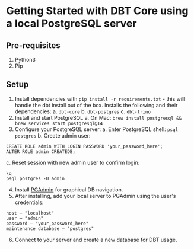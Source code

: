 # Getting Started with DBT Core using a local PostgreSQL server

## Pre-requisites

1. Python3
2. Pip

## Setup

1. Install dependencies with `pip install -r requirements.txt` - this will handle the dbt install out of the box. Installs the following and their dependencies:
  a. `dbt-core`
  b. `dbt-postgres`
  c. `dbt-trino`
2. Install and start PostgreSQL
  a. On Mac: `brew install postgresql && brew services start postgresql@14`
3. Configure your PostgreSQL server:
  a. Enter PostgreSQL shell: `psql postgres`
  b. Create admin user:
  ```
  CREATE ROLE admin WITH LOGIN PASSWORD 'your_password_here';
  ALTER ROLE admin CREATEDB;
  ```
  c. Reset session with new admin user to confirm login:
  ```
  \q
  psql postgres -U admin
  ```
4. Install [PGAdmin](https://www.pgadmin.org/) for graphical DB navigation.
5. After installing, add your local server to PGAdmin using the user's credentials:
```
host – "localhost"
user – "admin"
password – "your_password_here"
maintenance database – "postgres"
```
6. Connect to your server and create a new database for DBT usage.